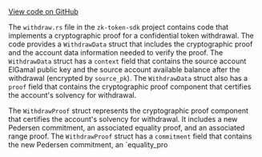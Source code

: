 [View code on GitHub](https://github.com/solana-labs/solana/blob/master/zk-token-sdk/src/instruction/withdraw.rs)

The `withdraw.rs` file in the `zk-token-sdk` project contains code that implements a cryptographic proof for a confidential token withdrawal. The code provides a `WithdrawData` struct that includes the cryptographic proof and the account data information needed to verify the proof. The `WithdrawData` struct has a `context` field that contains the source account ElGamal public key and the source account available balance after the withdrawal (encrypted by `source_pk`). The `WithdrawData` struct also has a `proof` field that contains the cryptographic proof component that certifies the account's solvency for withdrawal. 

The `WithdrawProof` struct represents the cryptographic proof component that certifies the account's solvency for withdrawal. It includes a new Pedersen commitment, an associated equality proof, and an associated range proof. The `WithdrawProof` struct has a `commitment` field that contains the new Pedersen commitment, an `equality_pro